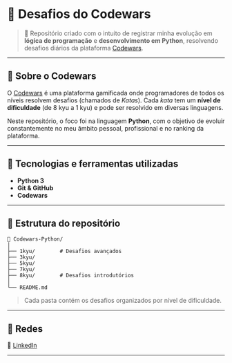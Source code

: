 # 🧠 Desafios do Codewars

> 🚀 Repositório criado com o intuito de registrar minha evolução em **lógica de programação** e **desenvolvimento em Python**, resolvendo desafios diários da plataforma [Codewars](https://www.codewars.com/).

---

## 🧩 Sobre o Codewars

O [Codewars](https://www.codewars.com/) é uma plataforma gamificada onde programadores de todos os níveis resolvem desafios (chamados de *Katas*).
Cada *kata* tem um **nível de dificuldade** (de 8 kyu a 1 kyu) e pode ser resolvido em diversas linguagens.

Neste repositório, o foco foi na linguagem **Python**, com o objetivo de evoluir constantemente no meu âmbito pessoal, profissional e no ranking da plataforma.

---

## 🐍 Tecnologias e ferramentas utilizadas

* **Python 3**
* **Git & GitHub**
* **Codewars**

---

## 📂 Estrutura do repositório

```
📁 Codewars-Python/
│
├── 1kyu/        # Desafios avançados
├── 3kyu/
├── 5kyu/
├── 7kyu/
├── 8kyu/        # Desafios introdutórios
│
└── README.md
```

> Cada pasta contém os desafios organizados por nível de dificuldade.

---

## 💬 Redes

💼 [LinkedIn](https://www.linkedin.com/in/gabriel-orlandi-portes)

---
